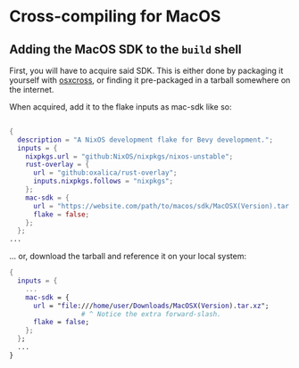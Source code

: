 # Cross-compiling for MacOS

## Adding the MacOS SDK to the `build` shell

First, you will have to acquire said SDK. This is either done by packaging it
yourself with [osxcross][osxcross], or finding it pre-packaged in a tarball
somewhere on the internet.

[osxcross]: https://github.com/tpoechtrager/osxcross

When acquired, add it to the flake inputs as mac-sdk like so:
```nix
  
{
  description = "A NixOS development flake for Bevy development.";
  inputs = {
    nixpkgs.url = "github:NixOS/nixpkgs/nixos-unstable";
    rust-overlay = {
      url = "github:oxalica/rust-overlay";
      inputs.nixpkgs.follows = "nixpkgs";
    };
    mac-sdk = {
      url = "https://website.com/path/to/macos/sdk/MacOSX(Version).tar.xz";
      flake = false;
    };
  };
...
```

... or, download the tarball and reference it on your local system:

```nix
{
  inputs = {
    ...
    mac-sdk = {
      url = "file:///home/user/Downloads/MacOSX(Version).tar.xz";
                  # ^ Notice the extra forward-slash.
      flake = false;
    };
  };
  ...
}
```
